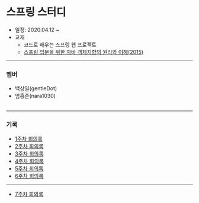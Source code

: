 스프링 스터디
=========
* 일정: 2020.04.12 ~ 
* 교재
	* 코드로 배우는 스프링 웹 프로젝트
	* [스프링 입문을 위한 자바 객체지향의 원리와 이해(2015)](https://wikibook.co.kr/java-oop-for-spring/)
- - - - -

### 멤버
* 백상일(gentleDot)
* 엄홍준(nara1030)
</br></br>

- - - - -

### 기록
* [1주차 회의록](/docs/week_1.md)
* [2주차 회의록](/docs/week_2.md)
* [3주차 회의록](/docs/week_3.md)
* [4주차 회의록](/docs/week_4.md)
* [5주차 회의록](/docs/week_5.md)
* [6주차 회의록](/docs/week_6.md)
- - -
* [7주차 회의록](/docs/week_7.md)